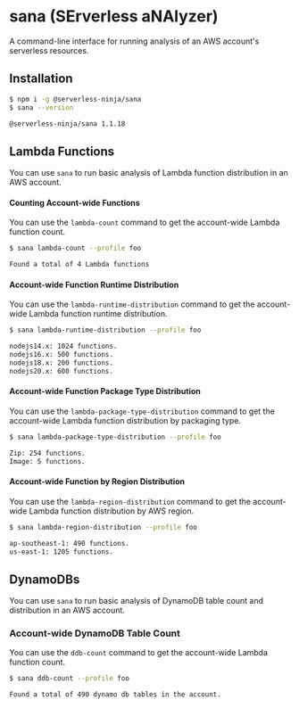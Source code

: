 # sana (SErverless aNAlyzer)

A command-line interface for running analysis of an AWS account's serverless resources.

## Installation

```sh
$ npm i -g @serverless-ninja/sana
$ sana --version

@serverless-ninja/sana 1.1.18
```

## Lambda Functions

You can use `sana` to run basic analysis of Lambda function distribution in an AWS account.

#### Counting Account-wide Functions

You can use the `lambda-count` command to get the account-wide Lambda function count.

```sh
$ sana lambda-count --profile foo

Found a total of 4 Lambda functions
```

#### Account-wide Function Runtime Distribution

You can use the `lambda-runtime-distribution` command to get the account-wide Lambda function runtime distribution.

```sh
$ sana lambda-runtime-distribution --profile foo

nodejs14.x: 1024 functions.
nodejs16.x: 500 functions.
nodejs18.x: 200 functions.
nodejs20.x: 600 functions.
```

#### Account-wide Function Package Type Distribution

You can use the `lambda-package-type-distribution` command to get the account-wide Lambda function distribution by packaging type.

```sh
$ sana lambda-package-type-distribution --profile foo

Zip: 254 functions.
Image: 5 functions.
```

#### Account-wide Function by Region Distribution

You can use the `lambda-region-distribution` command to get the account-wide Lambda function distribution by AWS region.

```sh
$ sana lambda-region-distribution --profile foo

ap-southeast-1: 490 functions.
us-east-1: 1205 functions.
```

## DynamoDBs

You can use `sana` to run basic analysis of DynamoDB table count and distribution in an AWS account.

### Account-wide DynamoDB Table Count

You can use the `ddb-count` command to get the account-wide Lambda function count.

```sh
$ sana ddb-count --profile foo

Found a total of 490 dynamo db tables in the account.
```
